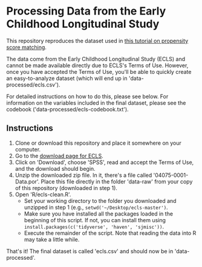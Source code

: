 
# Processing Data from the Early Childhood Longitudinal Study #

This repository reproduces the dataset used
in [this tutorial on propensity score matching](http://stanford.edu/~ejdemyr/r-tutorials-archive/tutorial8.html).

The data come from the Early Childhood Longitudinal Study (ECLS) and
cannot be made available directly due to ECLS's Terms of Use. However,
once you have accepted the Terms of Use, you'll be able to quickly
create an easy-to-analyze dataset (which will end up in
'data-processed/ecls.csv').

For detailed instructions on how to do this, please see below. For
information on the variables included in the final dataset, please see
the codebook ('data-processed/ecls-codebook.txt').


## Instructions ##

1. Clone or download this repository and place it somewhere on your computer.
2. Go to the [download page for
ECLS](http://www.researchconnections.org/childcare/studies/4075?q=c5r2mtsc&type=Data+Sets).
3. Click on 'Download', choose 'SPSS', read and accept the Terms of
Use, and the download should begin.
4. Unzip the downloaded zip file. In it, there's a file called
'04075-0001-Data.por'. Place this file directly in the folder
'data-raw' from your copy of this repository (downloaded in step 1).
5. Open 'R/ecls-clean.R'.
   * Set your working directory to the folder you downloaded and
     unzipped in step 1 (e.g., `setwd('~/Desktop/ecls-master')`.
   * Make sure you have installed all the packages loaded in the beginning of
     this script. If not, you can install them using
     `install.packages(c('tidyverse', 'haven', 'sjmisc'))`.
   * Execute the remainder of the script. Note that reading the data
       into R may take a little while.

That's it! The final dataset is called 'ecls.csv' and should now be in
'data-processed'.
